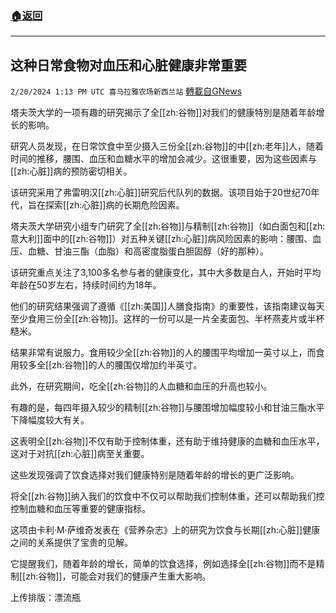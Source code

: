 ###  [:house:返回](README.md)
---


## 这种日常食物对血压和心脏健康非常重要
`2/20/2024 1:13 PM UTC 喜马拉雅农场新西兰站` [轉載自GNews](https://gnews.org/articles/2325756)

塔夫茨大学的一项有趣的研究揭示了全[[zh:谷物]]对我们的健康特別是随着年龄增长的影响。

研究人员发现，在日常饮食中至少摄入三份全[[zh:谷物]]的中[[zh:老年]]人，随着时间的推移，腰围、血压和血糖水平的增加会减少。这很重要，因为这些因素与[[zh:心脏]]病的预防密切相关。

该研究采用了弗雷明汉[[zh:心脏]]研究后代队列的数据。该项目始于20世纪70年代，旨在探索[[zh:心脏]]病的长期危险因素。

塔夫茨大学研究小组专门研究了全[[zh:谷物]]与精制[[zh:谷物]]（如白面包和[[zh:意大利]]面中的[[zh:谷物]]）对五种关键[[zh:心脏]]病风险因素的影响：腰围、血压、血糖、甘油三酯（血脂）和高密度脂蛋白胆固醇（好的那种）。

该研究重点关注了3,100多名参与者的健康变化，其中大多数是白人，开始时平均年龄在50岁左右，持续时间约为18年。

他们的研究结果强调了遵循《[[zh:美国]]人膳食指南》的重要性，该指南建议每天至少食用三份全[[zh:谷物]]。这样的一份可以是一片全麦面包、半杯燕麦片或半杯糙米。

结果非常有说服力。食用较少全[[zh:谷物]]的人的腰围平均增加一英寸以上，而食用较多全[[zh:谷物]]的人的腰围仅增加约半英寸。

此外，在研究期间，吃全[[zh:谷物]]的人血糖和血压的升高也较小。

有趣的是，每四年摄入较少的精制[[zh:谷物]]与腰围增加幅度较小和甘油三酯水平下降幅度较大有关。

这表明全[[zh:谷物]]不仅有助于控制体重，还有助于维持健康的血糖和血压水平，这对于对抗[[zh:心脏]]病至关重要。

这些发现强调了饮食选择对我们健康特别是随着年龄的增长的更广泛影响。

将全[[zh:谷物]]纳入我们的饮食中不仅可以帮助我们控制体重，还可以帮助我们控控制血糖和血压等重要的健康指标。

这项由卡利·M·萨维奇发表在《营养杂志》上的研究为饮食与长期[[zh:心脏]]健康之间的关系提供了宝贵的见解。

它提醒我们，随着年龄的增长，简单的饮食选择，例如选择全[[zh:谷物]]而不是精制[[zh:谷物]]，可能会对我们的健康产生重大影响。

上传排版：漂流瓶
